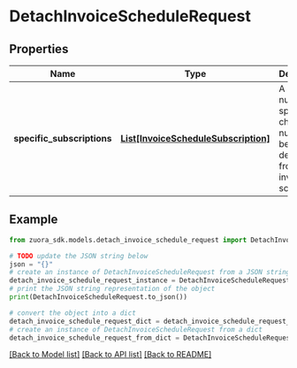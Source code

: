 # DetachInvoiceScheduleRequest


## Properties

Name | Type | Description | Notes
------------ | ------------- | ------------- | -------------
**specific_subscriptions** | [**List[InvoiceScheduleSubscription]**](InvoiceScheduleSubscription.md) | A list of the numbers of specific charge numbers to be detached from the invoice schedule  | [optional] 

## Example

```python
from zuora_sdk.models.detach_invoice_schedule_request import DetachInvoiceScheduleRequest

# TODO update the JSON string below
json = "{}"
# create an instance of DetachInvoiceScheduleRequest from a JSON string
detach_invoice_schedule_request_instance = DetachInvoiceScheduleRequest.from_json(json)
# print the JSON string representation of the object
print(DetachInvoiceScheduleRequest.to_json())

# convert the object into a dict
detach_invoice_schedule_request_dict = detach_invoice_schedule_request_instance.to_dict()
# create an instance of DetachInvoiceScheduleRequest from a dict
detach_invoice_schedule_request_from_dict = DetachInvoiceScheduleRequest.from_dict(detach_invoice_schedule_request_dict)
```
[[Back to Model list]](../README.md#documentation-for-models) [[Back to API list]](../README.md#documentation-for-api-endpoints) [[Back to README]](../README.md)


